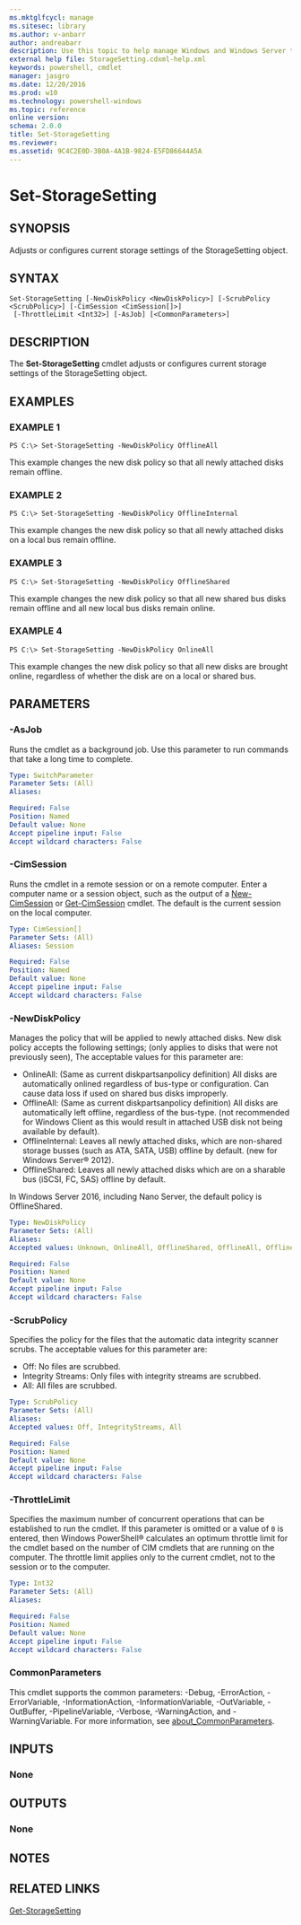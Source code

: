 ```yaml
---
ms.mktglfcycl: manage
ms.sitesec: library
ms.author: v-anbarr
author: andreabarr
description: Use this topic to help manage Windows and Windows Server technologies with Windows PowerShell.
external help file: StorageSetting.cdxml-help.xml
keywords: powershell, cmdlet
manager: jasgro
ms.date: 12/20/2016
ms.prod: w10
ms.technology: powershell-windows
ms.topic: reference
online version: 
schema: 2.0.0
title: Set-StorageSetting
ms.reviewer:
ms.assetid: 9C4C2E0D-3B0A-4A1B-9824-E5FD86644A5A
---
```


# Set-StorageSetting

## SYNOPSIS
Adjusts or configures current storage settings of the StorageSetting object.

## SYNTAX

```
Set-StorageSetting [-NewDiskPolicy <NewDiskPolicy>] [-ScrubPolicy <ScrubPolicy>] [-CimSession <CimSession[]>]
 [-ThrottleLimit <Int32>] [-AsJob] [<CommonParameters>]
```

## DESCRIPTION
The **Set-StorageSetting** cmdlet adjusts or configures current storage settings of the StorageSetting object.

## EXAMPLES

### EXAMPLE 1
```
PS C:\> Set-StorageSetting -NewDiskPolicy OfflineAll
```

This example changes the new disk policy so that all newly attached disks remain offline.

### EXAMPLE 2
```
PS C:\> Set-StorageSetting -NewDiskPolicy OfflineInternal
```

This example changes the new disk policy so that all newly attached disks on a local bus remain offline.

### EXAMPLE 3
```
PS C:\> Set-StorageSetting -NewDiskPolicy OfflineShared
```

This example changes the new disk policy so that all new shared bus disks remain offline and all new local bus disks remain online.

### EXAMPLE 4
```
PS C:\> Set-StorageSetting -NewDiskPolicy OnlineAll
```

This example changes the new disk policy so that all new disks are brought online, regardless of whether the disk are on a local or shared bus.

## PARAMETERS

### -AsJob
Runs the cmdlet as a background job. Use this parameter to run commands that take a long time to complete.

```yaml
Type: SwitchParameter
Parameter Sets: (All)
Aliases: 

Required: False
Position: Named
Default value: None
Accept pipeline input: False
Accept wildcard characters: False
```

### -CimSession
Runs the cmdlet in a remote session or on a remote computer.
Enter a computer name or a session object, such as the output of a [New-CimSession](http://go.microsoft.com/fwlink/p/?LinkId=227967) or [Get-CimSession](http://go.microsoft.com/fwlink/p/?LinkId=227966) cmdlet.
The default is the current session on the local computer.

```yaml
Type: CimSession[]
Parameter Sets: (All)
Aliases: Session

Required: False
Position: Named
Default value: None
Accept pipeline input: False
Accept wildcard characters: False
```

### -NewDiskPolicy
Manages the policy that will be applied to newly attached disks.
New disk policy accepts the following settings; (only applies to disks that were not previously seen), The acceptable values for this parameter are:

- OnlineAll: (Same as current diskpartsanpolicy definition) All disks are automatically onlined regardless of bus-type or configuration.
Can cause data loss if used on shared bus disks improperly. 
- OfflineAll: (Same as current diskpartsanpolicy definition) All disks are automatically left offline, regardless of the bus-type.
(not recommended for Windows Client as this would result in attached USB disk not being available by default). 
- OfflineInternal: Leaves all newly attached disks, which are non-shared storage busses (such as ATA, SATA, USB) offline by default.
(new for Windows Server® 2012). 
- OfflineShared: Leaves all newly attached disks which are on a sharable bus (iSCSI, FC, SAS) offline by default. 

In Windows Server 2016, including Nano Server, the default policy is OfflineShared.

```yaml
Type: NewDiskPolicy
Parameter Sets: (All)
Aliases: 
Accepted values: Unknown, OnlineAll, OfflineShared, OfflineAll, OfflineInternal

Required: False
Position: Named
Default value: None
Accept pipeline input: False
Accept wildcard characters: False
```

### -ScrubPolicy
Specifies the policy for the files that the automatic data integrity scanner scrubs.
The acceptable values for this parameter are:

- Off: No files are scrubbed.
- Integrity Streams: Only files with integrity streams are scrubbed.
- All: All files are scrubbed.

```yaml
Type: ScrubPolicy
Parameter Sets: (All)
Aliases: 
Accepted values: Off, IntegrityStreams, All

Required: False
Position: Named
Default value: None
Accept pipeline input: False
Accept wildcard characters: False
```

### -ThrottleLimit
Specifies the maximum number of concurrent operations that can be established to run the cmdlet.
If this parameter is omitted or a value of `0` is entered, then Windows PowerShell® calculates an optimum throttle limit for the cmdlet based on the number of CIM cmdlets that are running on the computer.
The throttle limit applies only to the current cmdlet, not to the session or to the computer.

```yaml
Type: Int32
Parameter Sets: (All)
Aliases: 

Required: False
Position: Named
Default value: None
Accept pipeline input: False
Accept wildcard characters: False
```

### CommonParameters
This cmdlet supports the common parameters: -Debug, -ErrorAction, -ErrorVariable, -InformationAction, -InformationVariable, -OutVariable, -OutBuffer, -PipelineVariable, -Verbose, -WarningAction, and -WarningVariable. For more information, see [about_CommonParameters](http://go.microsoft.com/fwlink/?LinkID=113216).

## INPUTS

### None

## OUTPUTS

### None

## NOTES

## RELATED LINKS

[Get-StorageSetting](./Get-StorageSetting.md)

